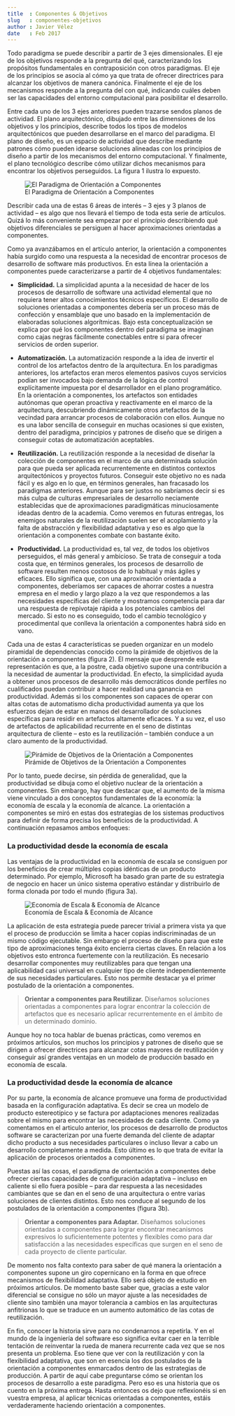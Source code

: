 ```yaml
---
title  : Componentes & Objetivos 
slug   : componentes-objetivos
author : Javier Vélez
date   : Feb 2017
---
```


Todo paradigma se puede describir a partir de 3 ejes dimensionales. El eje de los objetivos responde a la pregunta del qué, caracterizando los propósitos fundamentales en contraposición con otros paradigmas. El eje de los principios se asocia al cómo ya que trata de ofrecer directrices para alcanzar los objetivos de manera canónica. Finalmente el eje de los mecanismos responde a la pregunta del con qué, indicando cuáles deben ser las capacidades del entorno computacional para posibilitar el desarrollo.

Entre cada uno de los 3 ejes anteriores pueden trazarse sendos planos de actividad. El plano arquitectónico, dibujado entre las dimensiones de los objetivos y los principios, describe todos los tipos de modelos arquitectónicos que pueden desarrollarse en el marco del paradigma. El plano de diseño, es un espacio de actividad que describe mediante patrones cómo pueden idearse soluciones alineadas con los principios de diseño a partir de los mecanismos del entorno computacional. Y finalmente, el plano tecnológico describe cómo utilizar dichos mecanismos para encontrar los objetivos perseguidos. La figura 1 ilustra lo expuesto.

<figure>
  <img src="/images/activity/articles/recortes/componentes/post-02.01.png" 
       alt="El Paradigma de Orientación a Componentes">
  <figcaption>El Paradigma de Orientación a Componentes</figcaption>
</figure>

Describir cada una de estas 6 áreas de interés – 3 ejes y 3 planos de actividad – es algo que nos llevará el tiempo de toda esta serie de artículos. Quizá lo más conveniente sea empezar por el principio describiendo qué objetivos diferenciales se persiguen al hacer aproximaciones orientadas a componentes. 

Como ya avanzábamos en el artículo anterior, la orientación a componentes había surgido como una respuesta a la necesidad de encontrar procesos de desarrollo de software más productivos. En esta línea la orientación a componentes puede caracterizarse a partir de 4 objetivos fundamentales:

- **Simplicidad.** La simplicidad apunta a la necesidad de hacer de los procesos de desarrollo de software una actividad elemental que no requiera tener altos conocimientos técnicos específicos. El desarrollo de soluciones orientadas a componentes debería ser un proceso más de confección y ensamblaje que uno basado en la implementación de elaboradas soluciones algorítmicas. Bajo esta conceptualización se explica por qué los componentes dentro del paradigma se imaginan como cajas negras fácilmente conectables entre sí para ofrecer servicios de orden superior. 

- **Automatización.** La automatización responde a la idea de invertir el control de los artefactos dentro de la arquitectura. En los paradigmas anteriores, los artefactos eran meros elementos pasivos cuyos servicios podían ser invocados bajo demanda de la lógica de control explícitamente impuesta por el desarrollador en el plano programático. En la orientación a componentes, los artefactos son entidades autónomas que operan proactiva y reactivamente en el marco de la arquitectura, descubriendo dinámicamente otros artefactos de la vecindad para arrancar procesos de colaboración con ellos. Aunque no es una labor sencilla de conseguir en muchas ocasiones si que existen, dentro del paradigma, principios y patrones de diseño que se dirigen a conseguir cotas de automatización aceptables.

- **Reutilización.** La reutilización responde a la necesidad de diseñar la colección de componentes en el marco de una determinada solución para que pueda ser aplicada recurrentemente en distintos contextos arquitectónicos y proyectos futuros. Conseguir este objetivo no es nada fácil y es algo en lo que, en términos generales, han fracasado los paradigmas anteriores. Aunque para ser justos no sabríamos decir si es más culpa de culturas empresariales de desarrollo neciamente establecidas que de aproximaciones paradigmáticas minuciosamente ideadas dentro de la academia. Como veremos en futuras entregas, los enemigos naturales de la reutilización suelen ser el acoplamiento y la falta de abstracción y flexibilidad adaptativa y eso es algo que la orientación a componentes combate con bastante éxito.

- **Productividad.** La productividad es, tal vez, de todos los objetivos perseguidos, el más general y ambicioso. Se trata de conseguir a toda costa que, en términos generales, los procesos de desarrollo de software resulten menos costosos de lo habitual y más ágiles y eficaces. Ello significa que, con una aproximación orientada a componentes, deberíamos ser capaces de ahorrar costes a nuestra empresa en el medio y largo plazo a la vez que respondemos a las necesidades específicas del cliente y mostramos competencia para dar una respuesta de repivotaje rápida a los potenciales cambios del mercado. Si esto no es conseguido, todo el cambio tecnológico y procedimental que conlleva la orientación a componentes habrá sido en vano. 

Cada una de estas 4 características se pueden  organizar en un modelo piramidal de dependencias conocido como la pirámide de objetivos de la orientación a componentes (figura 2). El mensaje que desprende esta representación es que, a la postre, cada objetivo supone una contribución a la necesidad de aumentar la productividad. En efecto, la simplicidad ayuda a obtener unos procesos de desarrollo más democráticos donde perfiles no cualificados puedan contribuir a hacer realidad una ganancia en productividad. Además si los componentes son capaces de operar con altas cotas de automatismo dicha productividad aumenta ya que los esfuerzos dejan de estar en manos del desarrollador de soluciones específicas para residir en artefactos altamente eficaces. Y a su vez, el uso de artefactos de aplicabilidad recurrente en el seno de distintas arquitectura de cliente – esto es la reutilización – también conduce a un claro aumento de la productividad. 

<figure>
  <img src="/images/activity/articles/recortes/componentes/post-02.02.png" 
       alt="Pirámide de Objetivos de la Orientación a Componentes">
  <figcaption>Pirámide de Objetivos de la Orientación a Componentes</figcaption>
</figure>
 
Por lo tanto, puede decirse, sin pérdida de generalidad,  que la productividad se dibuja como el objetivo nuclear de la orientación a componentes.  Sin embargo, hay que destacar que, el aumento de la misma viene vinculado a dos conceptos fundamentales de la economía: la economía de escala y la economía de alcance. La orientación a componentes se miró en estas dos estrategias de los sistemas productivos para definir de forma precisa los beneficios de la productividad. A continuación repasamos ambos enfoques:

### La productividad desde la economía de escala

Las ventajas de la productividad en la economía de escala se consiguen por los beneficios de crear múltiples copias idénticas de un producto determinado. Por ejemplo, Microsoft ha basado gran parte de su estrategia de negocio en hacer un único sistema operativo estándar y distribuirlo de forma clonada por todo el mundo (figura 3a).
 
<figure>
  <img src="/images/activity/articles/recortes/componentes/post-02.03.png" 
       alt="Economía de Escala & Economía de Alcance">
  <figcaption>Economía de Escala & Economía de Alcance</figcaption>
</figure>

La aplicación de esta estrategia puede parecer trivial a primera vista ya que el proceso de producción se limita a hacer copias indiscriminadas de un mismo código ejecutable. Sin embargo el proceso de diseño para que este tipo de aproximaciones tenga éxito encierra ciertas claves. En relación a los objetivos esto entronca fuertemente con la reutilización. Es necesario desarrollar componentes muy reutilizables para que tengan una aplicabilidad casi universal en cualquier tipo de cliente independientemente de sus necesidades particulares. Esto nos permite destacar ya el primer postulado de la orientación a componentes.

> **Orientar a componentes para Reutilizar.** Diseñamos soluciones orientadas a componentes para lograr encontrar la colección de artefactos que es necesario aplicar recurrentemente en el ámbito de un determinado dominio.

Aunque hoy no toca hablar de buenas prácticas, como veremos en próximos artículos, son muchos los principios y patrones de diseño que se dirigen a ofrecer directrices para alcanzar cotas mayores de reutilización y conseguir así grandes ventajas en un modelo de producción basado en economía de escala.

### La productividad desde la economía de alcance

Por su parte, la economía de alcance promueve una forma de productividad basada en la configuración adaptativa. Es decir se crea un modelo de producto estereotípico y se factura por adaptaciones menores realizadas sobre el mismo para encontrar las necesidades de cada cliente. Como ya comentamos en el articulo anterior, los procesos de desarrollo de productos software se caracterizan por una fuerte demanda del cliente de adaptar dicho producto a sus necesidades particulares o incluso llevar a cabo un desarrollo completamente a medida. Esto último es lo que trata de evitar la aplicación de procesos orientados a componentes.

Puestas así las cosas, el paradigma de orientación a componentes debe ofrecer ciertas capacidades de configuración adaptativa – incluso en caliente si ello fuera posible – para dar respuesta a las necesidades cambiantes que se dan en el seno de una arquitectura o entre varias soluciones de clientes distintos. Esto nos conduce al segundo de los postulados de la orientación a componentes (figura 3b). 

> **Orientar a componentes para Adaptar.** Diseñamos soluciones orientadas a componentes para lograr encontrar mecanismos expresivos lo suficientemente potentes y flexibles como para dar satisfacción a las necesidades específicas que surgen en el seno de cada proyecto de cliente particular.

De momento nos falta contexto para saber de qué manera la orientación a componentes supone un giro copernicano en la forma en que ofrece mecanismos de flexibilidad adaptativa. Ello será objeto de estudio en próximos artículos. De momento baste saber que, gracias a este valor diferencial se consigue no sólo un mayor ajuste a las necesidades de cliente sino también una mayor tolerancia a cambios en las arquitecturas anfitrionas lo que se traduce en un aumento automático de las cotas de reutilización.

En fin, conocer la historia sirve para no condenarnos a repetirla. Y en el mundo de la ingeniería del software eso significa evitar caer en la terrible tentación de reinventar la rueda de manera recurrente cada vez que se nos presenta un problema. Eso tiene que ver con la reutilización y con la flexibilidad adaptativa, que son en esencia los dos postulados de la orientación a componentes enmarcados dentro de las estrategias de producción. A partir de aquí cabe preguntarse cómo se orientan los procesos de desarrollo a este paradigma. Pero eso es una historia que os cuento en la próxima entrega. Hasta entonces os dejo que reflexionéis si en vuestra empresa, al aplicar técnicas orientadas a componentes, estáis verdaderamente haciendo orientación a componentes. 
